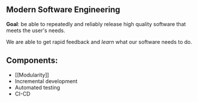 
## Modern Software Engineering

**Goal**: be able to repeatedly and reliably release high quality software that meets the user's needs.

We are able to get rapid feedback and *learn* what our software needs to do.

## Components:

* [[Modularity]]
* Incremental development
* Automated testing
* CI-CD
